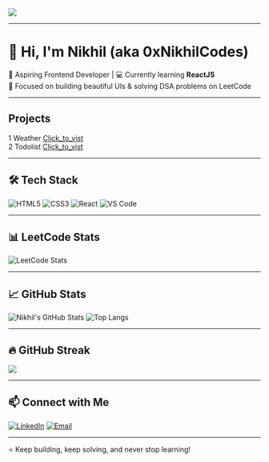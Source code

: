 <img src="https://github.com/Anmol-Baranwal/Cool-GIFs-For-GitHub/assets/74038190/d48893bd-0757-481c-8d7e-ba3e163feae7" />

---
# 👋 Hi, I'm Nikhil (aka 0xNikhilCodes)

🚀 Aspiring Frontend Developer | 💻 Currently learning **ReactJS**  
🎯 Focused on building beautiful UIs & solving DSA problems on LeetCode

---
## Projects 
1 Weather
<a href="https://weather131.netlify.app/">Click_to_vist</a></br>
2 Todolist
<a href="https://todolist128.netlify.app/">Click_to_vist</a></br>

---

## 🛠️ Tech Stack

![HTML5](https://img.shields.io/badge/HTML5-E34F26?style=flat&logo=html5&logoColor=white)
![CSS3](https://img.shields.io/badge/CSS3-1572B6?style=flat&logo=css3&logoColor=white)
![React](https://img.shields.io/badge/React-20232A?style=flat&logo=react&logoColor=61DAFB)
![VS Code](https://img.shields.io/badge/VSCode-007ACC?style=flat&logo=visual-studio-code&logoColor=white)

---

## 📊 LeetCode Stats

![LeetCode Stats](https://leetcard.jacoblin.cool/py5nOT7KKA?theme=dark&font=baloo&ext=contest)

---

## 📈 GitHub Stats

![Nikhil's GitHub Stats](https://github-readme-stats.vercel.app/api?username=0xNikhilCodes&show_icons=true&theme=tokyonight)
![Top Langs](https://github-readme-stats.vercel.app/api/top-langs/?username=0xNikhilCodes&layout=compact&theme=tokyonight)

---

## 🔥 GitHub Streak

<img src="https://github-readme-streak-stats.herokuapp.com/?user=0xNikhilCodes&theme=dark&hide_border=true" />

---

## 📫 Connect with Me

[![LinkedIn](https://img.shields.io/badge/-LinkedIn-blue?style=flat&logo=linkedin&logoColor=white)](https://linkedin.com/in/YOUR-LINKEDIN)
[![Email](https://img.shields.io/badge/-Email-red?style=flat&logo=gmail&logoColor=white)](mailto:your.email@example.com)

---

⭐️ Keep building, keep solving, and never stop learning!



<!--
**0xNikhilCodes/0xNikhilCodes** is a ✨ _special_ ✨ repository because its `README.md` (this file) appears on your GitHub profile.

Here are some ideas to get you started:

- 🔭 I’m currently working on ...
- 🌱 I’m currently learning ...
- 👯 I’m looking to collaborate on ...
- 🤔 I’m looking for help with ...
- 💬 Ask me about ...
- 📫 How to reach me: ...
- 😄 Pronouns: ...
- ⚡ Fun fact: ...
-->

